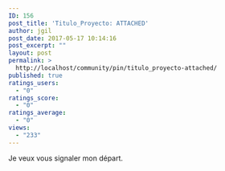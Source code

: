```yaml
---
ID: 156
post_title: 'Titulo_Proyecto: ATTACHED'
author: jgil
post_date: 2017-05-17 10:14:16
post_excerpt: ""
layout: post
permalink: >
  http://localhost/community/pin/titulo_proyecto-attached/
published: true
ratings_users:
  - "0"
ratings_score:
  - "0"
ratings_average:
  - "0"
views:
  - "233"
---
```

Je veux vous signaler mon départ.